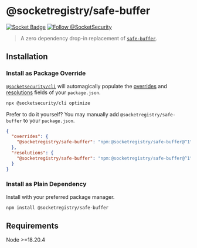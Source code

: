 # @socketregistry/safe-buffer

[![Socket Badge](https://socket.dev/api/badge/npm/package/@socketregistry/safe-buffer)](https://socket.dev/npm/package/@socketregistry/safe-buffer)
[![Follow @SocketSecurity](https://img.shields.io/twitter/follow/SocketSecurity?style=social)](https://twitter.com/SocketSecurity)

> A zero dependency drop-in replacement of
> [`safe-buffer`](https://www.npmjs.com/package/safe-buffer).

## Installation

### Install as Package Override

[`@socketsecurity/cli`](https://www.npmjs.com/package/@socketsecurity/cli) will
automagically populate the
[overrides](https://docs.npmjs.com/cli/v9/configuring-npm/package-json#overrides)
and [resolutions](https://yarnpkg.com/configuration/manifest#resolutions) fields
of your `package.json`.

```sh
npx @socketsecurity/cli optimize
```

Prefer to do it yourself? You may manually add `@socketregistry/safe-buffer` to
your `package.json`.

```json
{
  "overrides": {
    "@socketregistry/safe-buffer": "npm:@socketregistry/safe-buffer@^1"
  },
  "resolutions": {
    "@socketregistry/safe-buffer": "npm:@socketregistry/safe-buffer@^1"
  }
}
```

### Install as Plain Dependency

Install with your preferred package manager.

```sh
npm install @socketregistry/safe-buffer
```

## Requirements

Node &gt;=18.20.4
